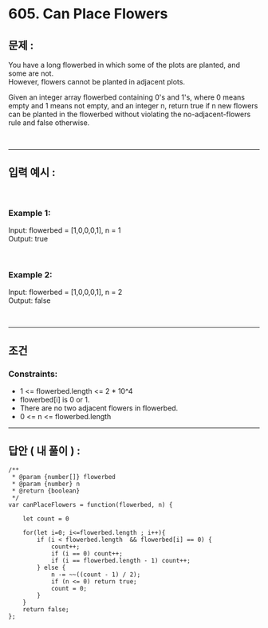 # 605. Can Place Flowers

## 문제 :

You have a long flowerbed in which some of the plots are planted, and some are not.
<br/>
However, flowers cannot be planted in adjacent plots.

Given an integer array flowerbed containing 0's and 1's, where 0 means empty and 1 means not empty, and an integer n, return true if n new flowers can be planted in the flowerbed without violating the no-adjacent-flowers rule and false otherwise.

<br/>

---

## 입력 예시 :

<br/>

### Example 1:

Input: flowerbed = [1,0,0,0,1], n = 1
<br/>
Output: true

<br/>

### Example 2:

Input: flowerbed = [1,0,0,0,1], n = 2
<br/>
Output: false

<br/>

---

## 조건

### Constraints:

- 1 <= flowerbed.length <= 2 \* 10^4
- flowerbed[i] is 0 or 1.
- There are no two adjacent flowers in flowerbed.
- 0 <= n <= flowerbed.length

---

## 답안 ( 내 풀이 ) :

```
/**
 * @param {number[]} flowerbed
 * @param {number} n
 * @return {boolean}
 */
var canPlaceFlowers = function(flowerbed, n) {

    let count = 0

    for(let i=0; i<=flowerbed.length ; i++){
        if (i < flowerbed.length  && flowerbed[i] == 0) {
			count++;
			if (i == 0) count++;
			if (i == flowerbed.length - 1) count++;
		} else {
			n -= ~~((count - 1) / 2);
			if (n <= 0) return true;
			count = 0;
		}
	}
	return false;
};
```
